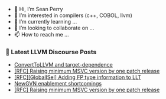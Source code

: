 - 👋 Hi, I’m Sean Perry
- 👀 I’m interested in compilers (c++, COBOL, llvm)
- 🌱 I’m currently learning ...
- 💞️ I’m looking to collaborate on ...
- 📫 How to reach me ...

<!---
s66perry/s66perry is a ✨ special ✨ repository because its `README.md` (this file) appears on your GitHub profile.
You can click the Preview link to take a look at your changes.
--->
### 📕 Latest LLVM Discourse Posts

<!-- DISCOURSE-LLVM:START -->
- [ConvertToLLVM and target-dependence](https://discourse.llvm.org/t/converttollvm-and-target-dependence/83481#post_6)
- [[RFC] Raising minimum MSVC version by one patch release](https://discourse.llvm.org/t/rfc-raising-minimum-msvc-version-by-one-patch-release/83490#post_6)
- [[RFC][GlobalISel] Adding FP type information to LLT](https://discourse.llvm.org/t/rfc-globalisel-adding-fp-type-information-to-llt/83349?page=2#post_22)
- [NewGVN enablement shortcomings](https://discourse.llvm.org/t/newgvn-enablement-shortcomings/83476#post_3)
- [[RFC] Raising minimum MSVC version by one patch release](https://discourse.llvm.org/t/rfc-raising-minimum-msvc-version-by-one-patch-release/83490#post_5)
<!-- DISCOURSE-LLVM:END -->
